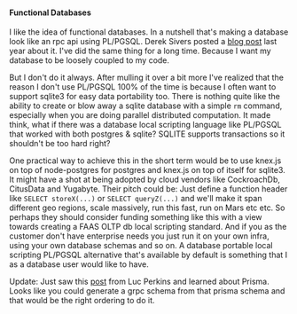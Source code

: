 #### Functional Databases

I like the idea of functional databases. In a nutshell that's making a database look like an rpc api using PL/PGSQL. Derek Sivers posted a [blog post](https://sivers.org/pg2) last year about it. I've did the same thing for a long time. Because I want my database to be loosely coupled to my code. 

But I don't do it always. After mulling it over a bit more I've realized that the reason I don't use PL/PGSQL 100% of the time is because I often want to support sqlite3 for easy data portability too. There is nothing quite like the ability to create or blow away a sqlite database with a simple `rm` command, especially when you are doing parallel distributed computation. It made think, what if there was a database local scripting language like PL/PGSQL that worked with both postgres & sqlite? SQLITE supports transactions so it shouldn't be too hard right? 

One practical way to achieve this in the short term would be to use knex.js on top of node-postgres for postgres and knex.js on top of itself for sqlite3. It might have a shot at being adopted by cloud vendors like CockroachDb, CitusData and Yugabyte. Their pitch could be: Just define a function header like `SELECT storeX(...)` or `SELECT queryZ(...)` and we'll make it span different geo regions, scale massively, run this fast, run on Mars etc etc. So perhaps they should consider funding something like this with a view towards creating a FAAS OLTP db local scripting standard. And if you as the customer don't have enterprise needs you just run it on your own infra, using your own database schemas and so on. A database portable local scripting PL/PGSQL alternative that's available by default is something that I as a database user would like to have.

Update: Just saw this [post](https://lucperkins.dev/blog/new-db-tech-1/) from Luc Perkins and learned about Prisma. Looks like you could generate a grpc schema from that prisma schema and that would be the right ordering to do it. 
